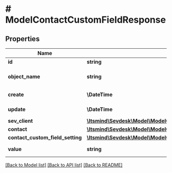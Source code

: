 # # ModelContactCustomFieldResponse

## Properties

Name | Type | Description | Notes
------------ | ------------- | ------------- | -------------
**id** | **string** | id of the contact field | [optional]
**object_name** | **string** | Internal object name which is &#39;ContactCustomField&#39;. | [optional]
**create** | **\DateTime** | Date of contact field creation | [optional]
**update** | **\DateTime** | Date of contact field update | [optional]
**sev_client** | [**\Itsmind\Sevdesk\Model\ModelContactCustomFieldResponseSevClient**](ModelContactCustomFieldResponseSevClient.md) |  | [optional]
**contact** | [**\Itsmind\Sevdesk\Model\ModelContactCustomFieldResponseContact**](ModelContactCustomFieldResponseContact.md) |  | [optional]
**contact_custom_field_setting** | [**\Itsmind\Sevdesk\Model\ModelContactCustomFieldResponseContactCustomFieldSetting**](ModelContactCustomFieldResponseContactCustomFieldSetting.md) |  | [optional]
**value** | **string** | The value of the contact field | [optional]

[[Back to Model list]](../../README.md#models) [[Back to API list]](../../README.md#endpoints) [[Back to README]](../../README.md)
